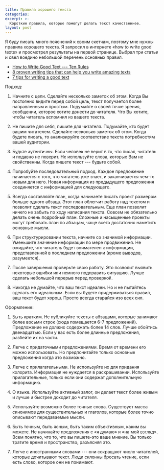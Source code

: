 ```yaml
---
title: Правила хорошего текста
categories:
excerpt: >-
  Короткие правила, которые помогут делать текст качественнее.
layout: post
---
```


Я буду писать много пояснений к своим скетчам, поэтому мне нужны
правила хорошего текста.  Я запросил в интернете «how to write good
texts» и просмотрел результаты на первой странице.  Выбрал три статьи
и свел воедино небольшой перечень основных правил.

- [How to Write Good Text --- Ten Rules](https://texterspielwiese.com/archiv/ten-rules-for-writing-good-text/)
- [8 proven writing tips that can help you write amazing texts](https://bookboon.com/blog/2013/05/8-proven-writing-tips-that-can-help-you-write-amazing-texts/)
- [7 tips for writing a good text](https://blog.teachlr.com/tips-writing-good-text/)

Подход:

1. Начните с цели.  Сделайте несколько заметок об этом.  Когда Вы
   постоянно видите перед собой цель, текст получается более
   направленным и простым.  Подумайте о своей точке зрения, сообщении,
   которое хотите донести до читателя.  Что Вы хотите, чтобы читатель
   вспомнил из вашего текста.
   
2. Не пишите для себя, пишите для читателя.  Подумайте, кто будет
   вашим читателем.  Сделайте несколько заметок об этом.  Когда будете
   писать, то анализируйте соответствие текста потребностям вашей
   аудитории.
   
3. Будьте аутентичны.  Если человек не верит в то, что писал, читатель
   и подавно не поверит.  Не используйте слова, которые Вам не
   свойственны.  Когда пишете текст --- будьте собой.

4. Попробуйте последовательный подход.  Каждое предложение начинается
   с того, что читатель уже знает, и заканчивается чем-то новым для
   него.  Новая информация из предыдущего предложения соединяется с
   информацией для следующего.
	
5. Всегда составляйте план, когда начинаете писать проект размером
   больше одного абзаца.  Этот план облегчит работу над текстом и
   позволит сделать текст последовательным.  Еще план позволит ничего
   не забыть по ходу написания текста.  Совсем не обязательно делать
   очень подробный план.  Сложные и насыщенные проекты могут требовать
   план по абзацам, чаще всего достаточно наметить основные мысли.

6. При структурировании текста, начните со значимой информации.
   Уменьшите значение информации по мере продвижения.  Не ожидайте,
   что читатель будет внимателен к информации, представленной в
   последнем предложении (кроме выводов, разумеется).

7. После завершения проверьте свою работу.  Это позволит выявить
   некоторые ошибки или немного подправить ситуацию.  Лучше сделать
   небольшой перерыв перед проверкой.
	
8. Никогда не думайте, что ваш текст идеален.  Но и не пытайтесь
   сделать его идеальным.  Если вы будете придерживаться правил, ваш
   текст будет хорош.  Просто всегда старайся изо всех сил.

Оформление:

1. Быть кратким.  Не публикуйте тексты с абзацами, которые занимают
   более восьми строк (сюда помещается 6-7 предложений).  Предложение
   не должно содержать более 14 слов.  Лучше обойтись двенадцатью.
   Если у вас есть более длинные предложения, разбейте их на части.
   
3. Легче с придаточными предложениями.  Время от времени его можно
   использовать.  Но предпочитайте только основные предложения когда
   это возможно.
	
4. Легче с прилагательными.  Не используйте их для придания колорита.
   Информация не нуждается в раскрашивании.  Используйте
   прилагательные, только если они содержат дополнительную информацию.
	
5. О языке.  Используйте активный залог, он делает текст более живым и
   лучше и быстрее доходит до читателя.
   
6. Используйте возможно более точные слова.  Существует масса
   синонимов для существительных и глаголов, которые более точно
   описывают передаваемые мысли.

7. Быть точным, быть ясным, быть таким объективным, каким вы можете.
   Не начинайте предложения с «я думаю» и «на мой взгляд».  Всем
   понятно, что то, что вы пишете-это ваше мнение.  Вы только тратите
   время и пространство, разъясняя это.
	
8. Легче с иностранными словами --- они сокращают число читателей,
   которые дочитывают текст.  Люди склонны бросать чтение, если есть
   слово, которое они не понимают.
	

